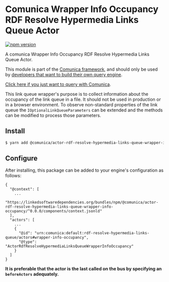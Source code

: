 # Comunica Wrapper Info Occupancy RDF Resolve Hypermedia Links Queue Actor

[![npm version](https://badge.fury.io/js/%40comunica%2Factor-rdf-resolve-hypermedia-links-queue-wrapper-info-occupancy.svg)](https://www.npmjs.com/package/@comunica/actor-rdf-resolve-hypermedia-links-queue-wrapper-info-occupancy)

A comunica Wrapper Info Occupancy RDF Resolve Hypermedia Links Queue Actor.

This module is part of the [Comunica framework](https://github.com/comunica/comunica),
and should only be used by [developers that want to build their own query engine](https://comunica.dev/docs/modify/).

[Click here if you just want to query with Comunica](https://comunica.dev/docs/query/).

This link queue wrapper's purpose is to collect information about the occupancy of the link queue in a file.
It should not be used in production or in a browser environment.
To observe non-standard properties of the link queue the `IOptionalLinkQueueParameters` can be extended and the methods can be modified to process those parameters.
## Install

```bash
$ yarn add @comunica/actor-rdf-resolve-hypermedia-links-queue-wrapper-info-occupancy
```

## Configure

After installing, this package can be added to your engine's configuration as follows:
```text
{
  "@context": [
    ...
    "https://linkedsoftwaredependencies.org/bundles/npm/@comunica/actor-rdf-resolve-hypermedia-links-queue-wrapper-info-occupancy/^0.0.0/components/context.jsonld"
  ],
  "actors": [
    ...
    {
      "@id": "urn:comunica:default:rdf-resolve-hypermedia-links-queue/actors#wrapper-info-occupancy",
      "@type": "ActorRdfResolveHypermediaLinksQueueWrapperInfoOccupancy"
    }
  ]
}
```
**It is preferable that the actor is the last called on the bus by specifying an `beforeActors` adequately.**
